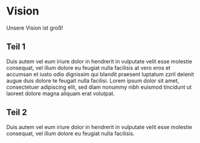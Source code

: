 # Vision

Unsere Vision ist groß!

## Teil 1

Duis autem vel eum iriure dolor in hendrerit in vulputate velit esse molestie consequat, vel illum dolore eu feugiat nulla facilisis at vero eros et accumsan et iusto odio dignissim qui blandit praesent luptatum zzril delenit augue duis dolore te feugait nulla facilisi. Lorem ipsum dolor sit amet, consectetuer adipiscing elit, sed diam nonummy nibh euismod tincidunt ut laoreet dolore magna aliquam erat volutpat.

## Teil 2

Duis autem vel eum iriure dolor in hendrerit in vulputate velit esse molestie consequat, vel illum dolore eu feugiat nulla facilisis.

